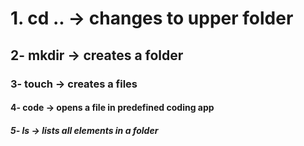 # 1. cd .. -> **changes** to upper folder
## 2- mkdir -> **creates** a folder
### 3- touch -> **creates** a files
#### 4- code -> **opens** a file in predefined coding app
##### 5- ls -> **lists** all elements in a folder
